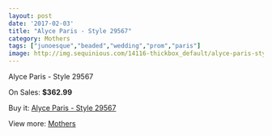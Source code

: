 ```yaml
---
layout: post
date: '2017-02-03'
title: "Alyce Paris - Style 29567"
category: Mothers
tags: ["junoesque","beaded","wedding","prom","paris"]
image: http://img.sequinious.com/14116-thickbox_default/alyce-paris-style-29567.jpg
---
```

Alyce Paris - Style 29567

On Sales: **$362.99**
<a href="https://www.sequinious.com/mothers/6654-alyce-paris-style-29567.html"><amp-img layout="responsive" width="600" height="600" src="//img.sequinious.com/14116-thickbox_default/alyce-paris-style-29567.jpg" alt="Alyce Paris - Style 29567 0" /></a>
<a href="https://www.sequinious.com/mothers/6654-alyce-paris-style-29567.html"><amp-img layout="responsive" width="600" height="600" src="//img.sequinious.com/14117-thickbox_default/alyce-paris-style-29567.jpg" alt="Alyce Paris - Style 29567 1" /></a>

Buy it: [Alyce Paris - Style 29567](https://www.sequinious.com/mothers/6654-alyce-paris-style-29567.html "Alyce Paris - Style 29567")

View more: [Mothers](https://www.sequinious.com/6-mothers "Mothers")
